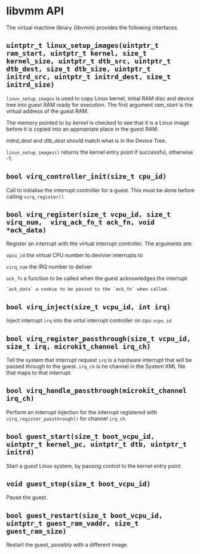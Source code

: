 # libvmm API
The virtual machine library (libvmm) provides the following interfaces.

## `uintptr_t linux_setup_images(uintptr_t ram_start, uintptr_t kernel, size_t kernel_size, uintptr_t dtb_src, uintptr_t dtb_dest, size_t dtb_size, uintptr_t initrd_src, uintptr_t initrd_dest, size_t initrd_size)`

`linux_setup_images` is used to copy Linux kernel, initial RAM disc
and device tree into guest RAM ready for execution.  The first
argument *ram\_start* is the virtual address of the guest RAM.

The memory pointed to by *kernel* is checked to see that it is a Linux
image before it is copied into an appropriate place in the guest RAM.

*initrd\_dest* and *dtb\_dest* should match what is in the Device
Tree.

`linux_setup_images()` returns the kernel entry point if successful,
otherwise -1.


## `bool virq_controller_init(size_t cpu_id)`
Call to initialise the interrupt controller for a guest. This must be
done before calling `virq_register()`

## `bool virq_register(size_t vcpu_id, size_t virq_num,  virq_ack_fn_t ack_fn, void *ack_data)`

Register an interrupt with the virtual interrupt controller.
The arguments are:

  `vpcu_id` the virtual CPU number to devlvier interrupts to

  `virq_num` the IRQ number to deliver

  `ack_fn` a function to be called when the guest acknowledges the
  interrupt

    `ack_data` a cookie to be passed to the `ack_fn` when called.


## `bool virq_inject(size_t vcpu_id, int irq)`

Inject interrupt `irq` into the virtul interrupt controller on cpu `vcpu_id`

## `bool virq_register_passthrough(size_t vcpu_id, size_t irq, microkit_channel irq_ch)`

Tell the system that interrupt request `irq` is a hardware interrupt
that will be passed through to the guest.  `irq_ch` is he channel in
the System XML file that maps to that interrupt.

## `bool virq_handle_passthrough(microkit_channel irq_ch)`
Perform an interrupt injection for the interrupt registered with
`virq_register_passthrough()` for channel `irq_ch`.

## `bool guest_start(size_t boot_vcpu_id, uintptr_t kernel_pc, uintptr_t dtb, uintptr_t initrd)`
Start a guest Linux system, by passing control to the kernel entry
point.

## `void guest_stop(size_t boot_vcpu_id)`
Pause the guest.

## `bool guest_restart(size_t boot_vcpu_id, uintptr_t guest_ram_vaddr, size_t guest_ram_size)`
Restart the guest, possibly with a different image.
